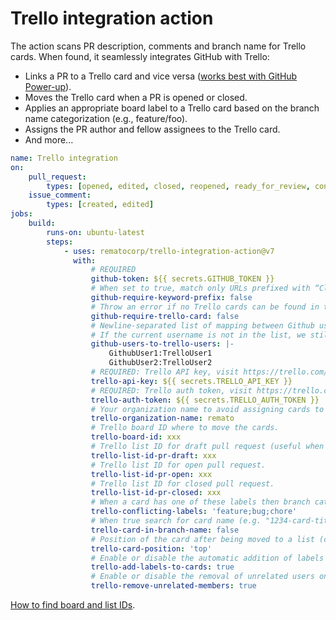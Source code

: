# Trello integration action

The action scans PR description, comments and branch name for Trello cards. When found, it seamlessly integrates GitHub with Trello:

-   Links a PR to a Trello card and vice versa ([works best with GitHub Power-up](https://trello.com/power-ups/55a5d916446f517774210004/github)).
-   Moves the Trello card when a PR is opened or closed.
-   Applies an appropriate board label to a Trello card based on the branch name categorization (e.g., feature/foo).
-   Assigns the PR author and fellow assignees to the Trello card.
-   And more...

```yaml
name: Trello integration
on:
    pull_request:
        types: [opened, edited, closed, reopened, ready_for_review, converted_to_draft]
    issue_comment:
        types: [created, edited]
jobs:
    build:
        runs-on: ubuntu-latest
        steps:
            - uses: rematocorp/trello-integration-action@v7
              with:
                  # REQUIRED
                  github-token: ${{ secrets.GITHUB_TOKEN }}
                  # When set to true, match only URLs prefixed with “Closes” etc. (default "false"). Just like https://docs.github.com/en/issues/tracking-your-work-with-issues/linking-a-pull-request-to-an-issue#linking-a-pull-request-to-an-issue-using-a-keyword.
                  github-require-keyword-prefix: false
                  # Throw an error if no Trello cards can be found in the PR description (default "false")
                  github-require-trello-card: false
                  # Newline-separated list of mapping between Github username and Trello username.
                  # If the current username is not in the list, we still try to find a Trello user with that username.
                  github-users-to-trello-users: |-
                      GithubUser1:TrelloUser1
                      GithubUser2:TrelloUser2
                  # REQUIRED: Trello API key, visit https://trello.com/app-key for key.
                  trello-api-key: ${{ secrets.TRELLO_API_KEY }}
                  # REQUIRED: Trello auth token, visit https://trello.com/app-key then click generate a token.
                  trello-auth-token: ${{ secrets.TRELLO_AUTH_TOKEN }}
                  # Your organization name to avoid assigning cards to outside members, edit your workspace details and look for the short name.
                  trello-organization-name: remato
                  # Trello board ID where to move the cards.
                  trello-board-id: xxx
                  # Trello list ID for draft pull request (useful when you want to move the card back to In progress when ready PR is converted to draft).
                  trello-list-id-pr-draft: xxx
                  # Trello list ID for open pull request.
                  trello-list-id-pr-open: xxx
                  # Trello list ID for closed pull request.
                  trello-list-id-pr-closed: xxx
                  # When a card has one of these labels then branch category label is not assigned.
                  trello-conflicting-labels: 'feature;bug;chore'
                  # When true search for card name (e.g. "1234-card-title") in the branch name if card URL is not found in PR description or comments. If card id is found from branch then adds a comment with the card URL.
                  trello-card-in-branch-name: false
                  # Position of the card after being moved to a list (can be "top" or "bottom", default "top")
                  trello-card-position: 'top'
                  # Enable or disable the automatic addition of labels to cards (default "true").
                  trello-add-labels-to-cards: true
                  # Enable or disable the removal of unrelated users on Trello cards (default "true")
                  trello-remove-unrelated-members: true
```

[How to find board and list IDs](https://stackoverflow.com/a/50908600/2311110).
